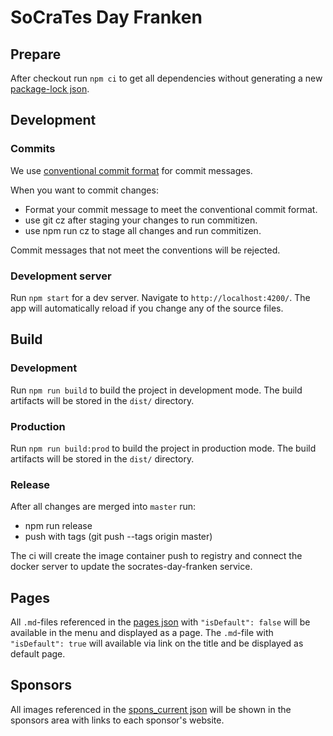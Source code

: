 # SoCraTes Day Franken

## Prepare

After checkout run `npm ci` to get all dependencies without generating a new [package-lock json](./package-lock.json).

## Development

### Commits
We use [conventional commit format](https://conventionalcommits.org/) for commit messages.

When you want to commit changes:

- Format your commit message to meet the conventional commit format.
- use git cz after staging your changes to run commitizen.
- use npm run cz to stage all changes and run commitizen.

Commit messages that not meet the conventions will be rejected.

### Development server

Run `npm start` for a dev server. Navigate to `http://localhost:4200/`. The app will automatically reload if you change any of the source files.


## Build

### Development

Run `npm run build` to build the project in development mode. The build artifacts will be stored in the `dist/` directory.

### Production

Run `npm run build:prod` to build the project in production mode. The build artifacts will be stored in the `dist/` directory.

### Release

After all changes are merged into `master` run:
- npm run release
- push with tags (git push --tags origin master)

The ci will create the image container push to registry and connect the docker server to update the socrates-day-franken service.

## Pages

All `.md`-files referenced in the [pages json](./src/pages/pages.json) with `"isDefault": false` will be available in the menu and displayed as a page.
The `.md`-file with `"isDefault": true` will available via link on the title and be displayed as default page.

## Sponsors

All images referenced in the [spons_current json](./src/spons/spons_current.json) will be shown in the sponsors area with links to each sponsor's website.
